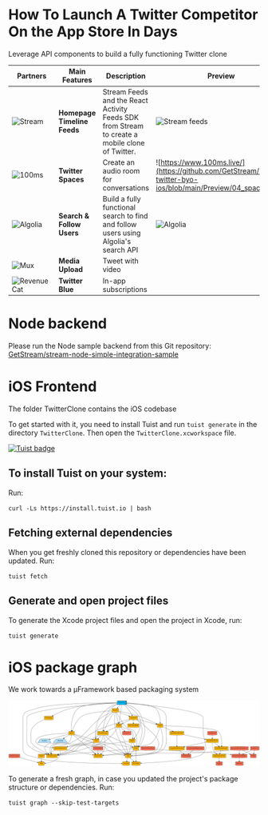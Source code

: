 # How To Launch A Twitter Competitor On the App Store In Days
Leverage API components to build a fully functioning Twitter clone

| Partners | Main Features | Description | Preview |
|---------------|---------------|-------------|---------|
| ![Stream](https://github.com/GetStream/stream-twitter-byo-ios/blob/main/Preview/stream.svg) | **Homepage Timeline Feeds**     | Stream Feeds and the React Activity Feeds SDK from Stream to create a mobile clone of Twitter.    | ![Stream feeds](https://github.com/GetStream/stream-twitter-byo-ios/blob/main/Preview/01_signInTimeLine.gif) |
| ![100ms](https://github.com/GetStream/stream-twitter-byo-ios/blob/main/Preview/100ms.svg) |   **Twitter Spaces**   | Create an audio room for conversations     | ![https://www.100ms.live/](https://github.com/GetStream/stream-twitter-byo-ios/blob/main/Preview/04_spaces.gif) |
| ![Algolia](https://github.com/GetStream/stream-twitter-byo-ios/blob/main/Preview/algolia.svg) | **Search & Follow Users**     | Build a fully functional search to find and follow users using Algolia's search API     | ![Algolia](https://github.com/GetStream/stream-twitter-byo-ios/blob/main/Preview/03_search.gif) |
| ![Mux](https://github.com/GetStream/stream-twitter-byo-ios/blob/main/Preview/mux.svg) | **Media Upload**     | Tweet with video     | ![]() |
| ![RevenueCat](https://github.com/GetStream/stream-twitter-byo-ios/blob/main/Preview/revenueCat.svg) | **Twitter Blue**     | In-app subscriptions     | ![]() |


# Node backend
Please run the Node sample backend from this Git repository: [GetStream/stream-node-simple-integration-sample](https://github.com/getstream/stream-node-simple-integration-sample/)

# iOS Frontend

The folder TwitterClone contains the iOS codebase

To get started with it, you need to install Tuist and run `tuist generate` in the directory `TwitterClone`. Then open the `TwitterClone.xcworkspace` file.

[![Tuist badge](https://img.shields.io/badge/Powered%20by-Tuist-blue)](https://tuist.io)


## To install Tuist on your system:

Run:
```shell
curl -Ls https://install.tuist.io | bash
```

## Fetching external dependencies

When you get freshly cloned this repository or dependencies have been updated. Run:

```shell
tuist fetch
```

## Generate and open project files
To generate the Xcode project files and open the project in Xcode, run:
```shell
tuist generate
```

# iOS package graph
We work towards a µFramework based packaging system

![](TwitterClone/graph.png)

To generate a fresh graph, in case you updated the project's package structure or dependencies. Run:

```shell
tuist graph --skip-test-targets
```

